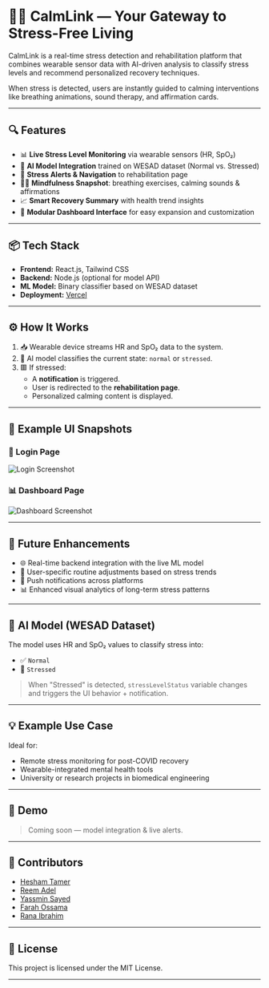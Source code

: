 # 🧘‍♂️ CalmLink — Your Gateway to Stress-Free Living

CalmLink is a real-time stress detection and rehabilitation platform that combines wearable sensor data with AI-driven analysis to classify stress levels and recommend personalized recovery techniques.

When stress is detected, users are instantly guided to calming interventions like breathing animations, sound therapy, and affirmation cards.

---

## 🔍 Features

- 📊 **Live Stress Level Monitoring** via wearable sensors (HR, SpO₂)
- 🧠 **AI Model Integration** trained on WESAD dataset (Normal vs. Stressed)
- 🚨 **Stress Alerts & Navigation** to rehabilitation page
- 🧘‍♀️ **Mindfulness Snapshot**: breathing exercises, calming sounds & affirmations
- 📈 **Smart Recovery Summary** with health trend insights
- 🎯 **Modular Dashboard Interface** for easy expansion and customization

---

## 📦 Tech Stack

- **Frontend:** React.js, Tailwind CSS
- **Backend:** Node.js (optional for model API)
- **ML Model:** Binary classifier based on WESAD dataset
- **Deployment:** [Vercel](https://vercel.com/)

---

## ⚙️ How It Works

1. 📥 Wearable device streams HR and SpO₂ data to the system.
2. 🧠 AI model classifies the current state: `normal` or `stressed`.
3. 🟥 If stressed:
   - A **notification** is triggered.
   - User is redirected to the **rehabilitation page**.
   - Personalized calming content is displayed.

---
## 📸 Example UI Snapshots

### 🔐 Login Page

![Login Screenshot](https://github.com/user-attachments/assets/88879472-8c27-481d-9eed-2ac074467aa6)

### 📊 Dashboard Page

![Dashboard Screenshot](https://github.com/user-attachments/assets/203ff873-4b4d-4495-a19e-2bfc22368f97)


---

## 🚀 Future Enhancements

- 🌐 Real-time backend integration with the live ML model
- 🔄 User-specific routine adjustments based on stress trends
- 🔔 Push notifications across platforms
- 📊 Enhanced visual analytics of long-term stress patterns

---

## 🤖 AI Model (WESAD Dataset)

The model uses HR and SpO₂ values to classify stress into:
- ✅ `Normal`
- 🚨 `Stressed`

> When "Stressed" is detected, `stressLevelStatus` variable changes and triggers the UI behavior + notification.

---

## 💡 Example Use Case

Ideal for:
- Remote stress monitoring for post-COVID recovery
- Wearable-integrated mental health tools
- University or research projects in biomedical engineering

---

## 🧪 Demo

> Coming soon — model integration & live alerts.

---

## 👥 Contributors

- [Hesham Tamer](https://github.com/heshamtamer)
- [Reem Adel](https://github.com/Reeem2001)
- [Yassmin Sayed](https://github.com/yassmin2000)
- [Farah Ossama](https://github.com/fou65)
- [Rana Ibrahim](https://github.com/RanaEssawy)

---

## 📃 License

This project is licensed under the MIT License.

---



